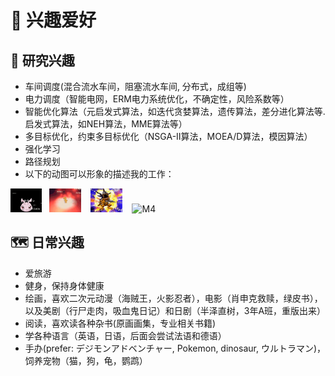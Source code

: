 # 🙂 兴趣爱好

## 👀 研究兴趣
- 车间调度(混合流水车间，阻塞流水车间, 分布式，成组等)
- 电力调度（智能电网，ERM电力系统优化，不确定性，风险系数等）
- 智能优化算法（元启发式算法，如迭代贪婪算法，遗传算法，差分进化算法等. 启发式算法，如NEH算法，MME算法等）
- 多目标优化，约束多目标优化（NSGA-II算法，MOEA/D算法，模因算法）
- 强化学习
- 路径规划
- 以下的动图可以形象的描述我的工作：
<div><img src='images/M1.gif' alt="M1" width="10%">&nbsp;&nbsp; <img src='images/M2.gif' alt="M2" width="10%">&nbsp; &nbsp; <img src='images/M3.gif' alt="M3" width="10%">&nbsp; &nbsp; <img src='images/M4.gif' alt="M4" width="10%"> </div>

## 🗺️ 日常兴趣
- 爱旅游
- 健身，保持身体健康
- 绘画，喜欢二次元动漫（海贼王，火影忍者），电影（肖申克救赎，绿皮书），以及美剧（行尸走肉，吸血鬼日记）和日剧（半泽直树，3年A班，重版出来）
- 阅读，喜欢读各种杂书(原画画集，专业相关书籍)
- 学各种语言（英语，日语，后面会尝试法语和德语）
- 手办(prefer: デジモンアドベンチャー, Pokemon, dinosaur, ウルトラマン)，饲养宠物（猫，狗，龟，鹦鹉）
